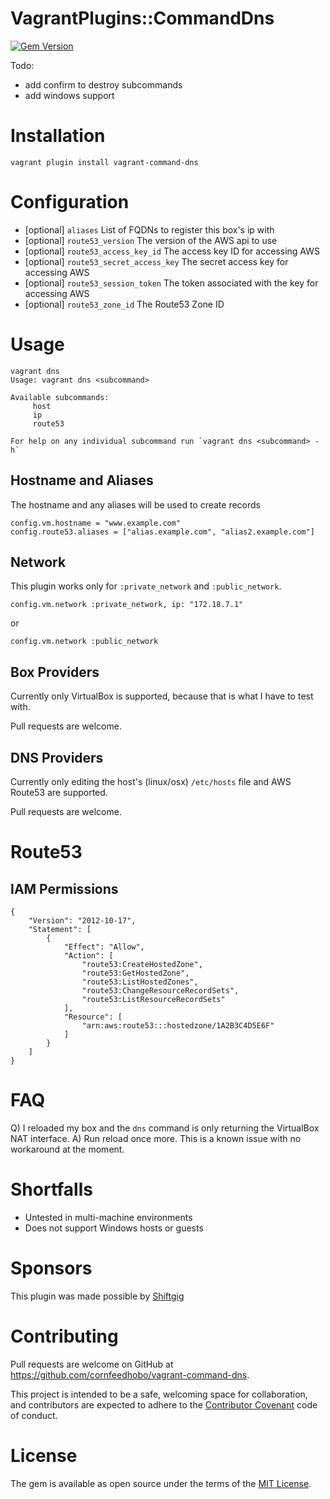VagrantPlugins::CommandDns
==========================

[![Gem Version](https://badge.fury.io/rb/vagrant-command-dns.svg)](https://badge.fury.io/rb/vagrant-command-dns)

Todo:
- add confirm to destroy subcommands
- add windows support


# Installation
```
vagrant plugin install vagrant-command-dns
```


# Configuration
- [optional] `aliases` List of FQDNs to register this box's ip with
- [optional] `route53_version` The version of the AWS api to use
- [optional] `route53_access_key_id` The access key ID for accessing AWS
- [optional] `route53_secret_access_key` The secret access key for accessing AWS
- [optional] `route53_session_token` The token associated with the key for accessing AWS
- [optional] `route53_zone_id` The Route53 Zone ID


# Usage
```
vagrant dns
Usage: vagrant dns <subcommand>

Available subcommands:
     host
     ip
     route53

For help on any individual subcommand run `vagrant dns <subcommand> -h`
```


## Hostname and Aliases
The hostname and any aliases will be used to create records
```
config.vm.hostname = "www.example.com"
config.route53.aliases = ["alias.example.com", "alias2.example.com"]
```


## Network
This plugin works only for `:private_network` and `:public_network`.
```
config.vm.network :private_network, ip: "172.18.7.1"
```

or

```
config.vm.network :public_network
```


## Box Providers
Currently only VirtualBox is supported, because that is what I have to test with.

Pull requests are welcome.


## DNS Providers
Currently only editing the host's (linux/osx) `/etc/hosts` file and AWS Route53 are supported.

Pull requests are welcome.


# Route53
## IAM Permissions
```
{
    "Version": "2012-10-17",
    "Statement": [
        {
            "Effect": "Allow",
            "Action": [
                "route53:CreateHostedZone",
                "route53:GetHostedZone",
                "route53:ListHostedZones",
                "route53:ChangeResourceRecordSets",
                "route53:ListResourceRecordSets"
            ],
            "Resource": [
                "arn:aws:route53:::hostedzone/1A2B3C4D5E6F"
            ]
        }
    ]
}
```


# FAQ
Q) I reloaded my box and the `dns` command is only returning the VirtualBox NAT interface.
A) Run reload once more. This is a known issue with no workaround at the moment.


# Shortfalls
- Untested in multi-machine environments
- Does not support Windows hosts or guests


# Sponsors
This plugin was made possible by [Shiftgig](https://www.shiftgig.com)


# Contributing
Pull requests are welcome on GitHub at https://github.com/cornfeedhobo/vagrant-command-dns.

This project is intended to be a safe, welcoming space for collaboration, and contributors are expected to adhere to the [Contributor Covenant](contributor-covenant.org) code of conduct.


# License
The gem is available as open source under the terms of the [MIT License](http://opensource.org/licenses/MIT).

